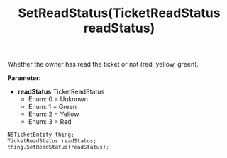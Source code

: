 ﻿---
uid: crmscript_ref_NSTicketEntity_SetReadStatus
title: SetReadStatus(TicketReadStatus readStatus)
intellisense: NSTicketEntity.SetReadStatus
keywords: NSTicketEntity, GetReadStatus
so.topic: reference
---

Whether the owner has read the ticket or not (red, yellow, green).

**Parameter:** 
 - **readStatus** TicketReadStatus
     - Enum: 0 = Unknown 
     - Enum: 1 = Green 
     - Enum: 2 = Yellow 
     - Enum: 3 = Red 

```crmscript
NSTicketEntity thing;
TicketReadStatus readStatus;
thing.SetReadStatus(readStatus);
```

